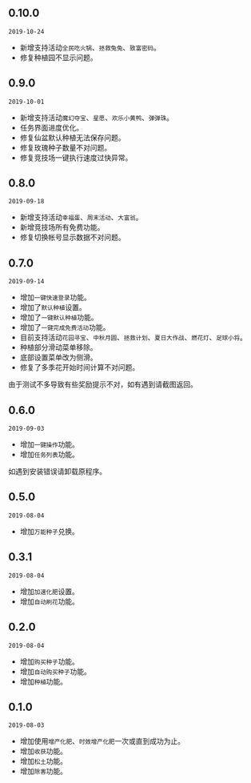 ## 0.10.0

`2019-10-24`

- 新增支持活动`全民吃火锅`、`拯救兔兔`、`致富密码`。
- 修复种植园不显示问题。

## 0.9.0

`2019-10-01`

- 新增支持活动`魔幻夺宝`、`星愿`、`欢乐小黄鸭`、`弹弹珠`。
- 任务界面进度优化。
- 修复仙盆默认种植无法保存问题。
- 修复玫瑰种子数量不对问题。
- 修复竞技场一键执行速度过快异常。

## 0.8.0

`2019-09-18`

- 新增支持活动`幸福蛋`、`周末活动`、`大富翁`。
- 新增竞技场所有免费功能。
- 修复切换帐号显示数据不对问题。

## 0.7.0

`2019-09-14`

- 增加`一键快速登录`功能。
- 增加了`默认种植`设置。
- 增加了`一键默认种植`功能。
- 增加了`一键完成免费活动`功能。
- 目前支持活动`花园寻宝`、`中秋月圆`、`拯救计划`、`夏日大作战`、`燃花灯`、`足球小将`。
- 种植部分滑动菜单移除。
- 底部设置菜单改为侧滑。
- 修复了多季花开始时间计算不对问题。

由于测试不多导致有些奖励提示不对，如有遇到请截图返回。

## 0.6.0

`2019-09-03`

- 增加`一键操作`功能。
- 增加`任务列表`功能。

如遇到安装错误请卸载原程序。

## 0.5.0

`2019-08-04`

- 增加`万能种子`兑换。

## 0.3.1

`2019-08-04`

- 增加`加速化肥`设置。
- 增加`自动刷花`功能。

## 0.2.0

`2019-08-04`

- 增加`购买种子`功能。
- 增加`自动购买种子`功能。
- 增加`种植`功能。

## 0.1.0

`2019-08-03`

- 增加使用`增产化肥`、`时效增产化肥`一次或直到成功为止。
- 增加`收获`功能。
- 增加`松土`功能。
- 增加`除害`功能。
